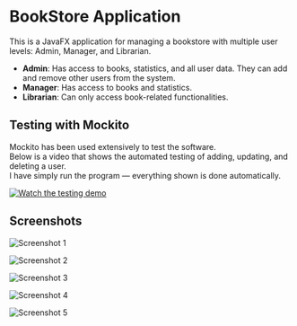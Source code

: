 # BookStore Application

This is a JavaFX application for managing a bookstore with multiple user levels: Admin, Manager, and Librarian.

- **Admin**: Has access to books, statistics, and all user data. They can add and remove other users from the system.
- **Manager**: Has access to books and statistics.
- **Librarian**: Can only access book-related functionalities.

## Testing with Mockito

Mockito has been used extensively to test the software.  
Below is a video that shows the automated testing of adding, updating, and deleting a user.  
I have simply run the program — everything shown is done automatically.

[![Watch the testing demo](https://img.youtube.com/vi/pJx-E6M4cb0/0.jpg)](https://www.youtube.com/watch?v=pJx-E6M4cb0) 


## Screenshots

![Screenshot 1](https://github.com/AlvinKollcaku/BookStore/assets/142890850/79b8bf2a-20cf-4c18-97be-4a9667b3d8ff)

![Screenshot 2](https://github.com/AlvinKollcaku/BookStore/assets/142890850/e4dfe724-dae3-4636-bc30-ca3d715874e3)

![Screenshot 3](https://github.com/AlvinKollcaku/BookStore/assets/142890850/7c4a44ba-c652-4cb6-b659-fffaa458cd58)

![Screenshot 4](https://github.com/AlvinKollcaku/BookStore/assets/142890850/5adc8645-76ab-4fb1-85c9-2eb38e9eb95d)

![Screenshot 5](https://github.com/AlvinKollcaku/BookStore/assets/142890850/6e5cdd0a-45cf-47c7-a62c-eb9e94362e82)
